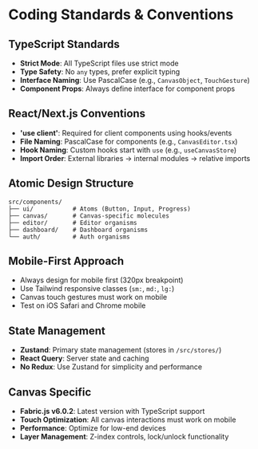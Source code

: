 # Coding Standards & Conventions

## TypeScript Standards
- **Strict Mode**: All TypeScript files use strict mode
- **Type Safety**: No `any` types, prefer explicit typing
- **Interface Naming**: Use PascalCase (e.g., `CanvasObject`, `TouchGesture`)
- **Component Props**: Always define interface for component props

## React/Next.js Conventions
- **'use client'**: Required for client components using hooks/events
- **File Naming**: PascalCase for components (e.g., `CanvasEditor.tsx`)
- **Hook Naming**: Custom hooks start with `use` (e.g., `useCanvasStore`)
- **Import Order**: External libraries → internal modules → relative imports

## Atomic Design Structure
```
src/components/
├── ui/           # Atoms (Button, Input, Progress)
├── canvas/       # Canvas-specific molecules
├── editor/       # Editor organisms
├── dashboard/    # Dashboard organisms
└── auth/         # Auth organisms
```

## Mobile-First Approach
- Always design for mobile first (320px breakpoint)
- Use Tailwind responsive classes (`sm:`, `md:`, `lg:`)
- Canvas touch gestures must work on mobile
- Test on iOS Safari and Chrome mobile

## State Management
- **Zustand**: Primary state management (stores in `/src/stores/`)
- **React Query**: Server state and caching
- **No Redux**: Use Zustand for simplicity and performance

## Canvas Specific
- **Fabric.js v6.0.2**: Latest version with TypeScript support
- **Touch Optimization**: All canvas interactions must work on mobile
- **Performance**: Optimize for low-end devices
- **Layer Management**: Z-index controls, lock/unlock functionality